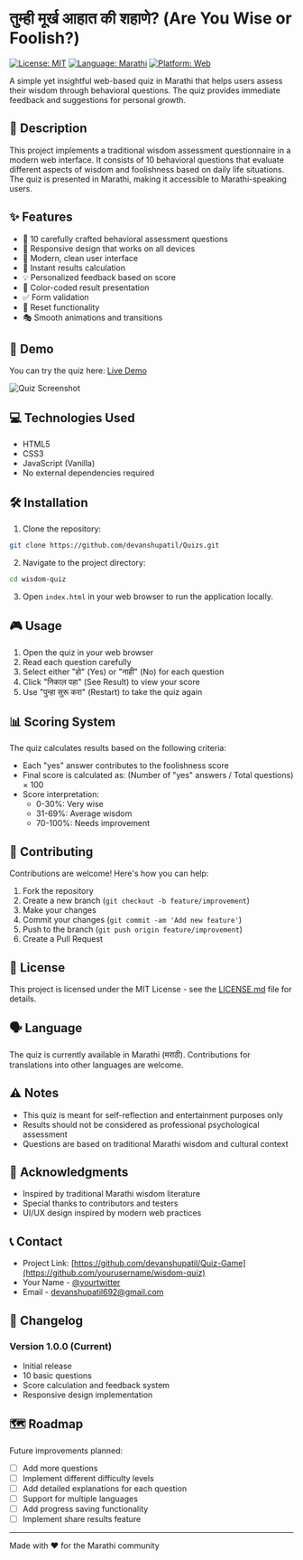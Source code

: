 # तुम्ही मूर्ख आहात की शहाणे? (Are You Wise or Foolish?)

[![License: MIT](https://img.shields.io/badge/License-MIT-yellow.svg)](https://opensource.org/licenses/MIT)
[![Language: Marathi](https://img.shields.io/badge/Language-Marathi-orange.svg)]()
[![Platform: Web](https://img.shields.io/badge/Platform-Web-blue.svg)]()

A simple yet insightful web-based quiz in Marathi that helps users assess their wisdom through behavioral questions. The quiz provides immediate feedback and suggestions for personal growth.

## 📝 Description

This project implements a traditional wisdom assessment questionnaire in a modern web interface. It consists of 10 behavioral questions that evaluate different aspects of wisdom and foolishness based on daily life situations. The quiz is presented in Marathi, making it accessible to Marathi-speaking users.

## ✨ Features

- 🎯 10 carefully crafted behavioral assessment questions
- 📱 Responsive design that works on all devices
- 🎨 Modern, clean user interface
- 🔄 Instant results calculation
- 💡 Personalized feedback based on score
- 🌈 Color-coded result presentation
- ✅ Form validation
- 🔁 Reset functionality
- 🎭 Smooth animations and transitions

## 🚀 Demo

You can try the quiz here: [Live Demo](your-demo-link-here)

![Quiz Screenshot](screenshot-link-here)

## 💻 Technologies Used

- HTML5
- CSS3
- JavaScript (Vanilla)
- No external dependencies required

## 🛠️ Installation

1. Clone the repository:
```bash
git clone https://github.com/devanshupatil/Quizs.git
```

2. Navigate to the project directory:
```bash
cd wisdom-quiz
```

3. Open `index.html` in your web browser to run the application locally.

## 🎮 Usage

1. Open the quiz in your web browser
2. Read each question carefully
3. Select either "हो" (Yes) or "नाही" (No) for each question
4. Click "निकाल पहा" (See Result) to view your score
5. Use "पुन्हा सुरू करा" (Restart) to take the quiz again

## 📊 Scoring System

The quiz calculates results based on the following criteria:
- Each "yes" answer contributes to the foolishness score
- Final score is calculated as: (Number of "yes" answers / Total questions) × 100
- Score interpretation:
  - 0-30%: Very wise
  - 31-69%: Average wisdom
  - 70-100%: Needs improvement

## 🤝 Contributing

Contributions are welcome! Here's how you can help:

1. Fork the repository
2. Create a new branch (`git checkout -b feature/improvement`)
3. Make your changes
4. Commit your changes (`git commit -am 'Add new feature'`)
5. Push to the branch (`git push origin feature/improvement`)
6. Create a Pull Request

## 📜 License

This project is licensed under the MIT License - see the [LICENSE.md](LICENSE.md) file for details.

## 🗣️ Language

The quiz is currently available in Marathi (मराठी). Contributions for translations into other languages are welcome.

## ⚠️ Notes

- This quiz is meant for self-reflection and entertainment purposes only
- Results should not be considered as professional psychological assessment
- Questions are based on traditional Marathi wisdom and cultural context

## 🙏 Acknowledgments

- Inspired by traditional Marathi wisdom literature
- Special thanks to contributors and testers
- UI/UX design inspired by modern web practices

## 📞 Contact

- Project Link: [https://github.com/devanshupatil/Quiz-Game](https://github.com/yourusername/wisdom-quiz)
- Your Name - [@yourtwitter](https://twitter.com/yourtwitter)
- Email - devanshupatil692@gmail.com

## 📝 Changelog

### Version 1.0.0 (Current)
- Initial release
- 10 basic questions
- Score calculation and feedback system
- Responsive design implementation

## 🗺️ Roadmap

Future improvements planned:
- [ ] Add more questions
- [ ] Implement different difficulty levels
- [ ] Add detailed explanations for each question
- [ ] Support for multiple languages
- [ ] Add progress saving functionality
- [ ] Implement share results feature

---
Made with ❤️ for the Marathi community
